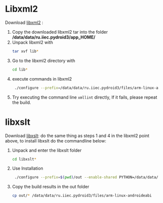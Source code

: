 # Libxml2
Download [libxml2](https://gitlab.gnome.org/GNOME/libxml2/-/releases) :

1. Copy the downloaded libxml2 tar into the folder __/data/data/ru.iiec.pydroid3/app_HOME/__
2. Unpack libxml2 with 
   ```sh
   tar xvf lib*
   ```
3. Go to the libxml2 directory with 
   ```sh 
   cd lib*
   ```
4. execute commands in libxml2 
   ```sh
    ./configure --prefix=/data/data/ru.iiec.pydroid3/files/arm-linux-androideabi --with-pic --enable-shared --with-history --without-zlib --without-lzma PYTHON=/data/data/ru.iiec.pydroid3/files/arm-linux-androideabi/bin/python && make all -j80 && make -j80 install
    ```
5. Try executing the command line `xmllint` directly, If it fails, please repeat the build.

# libxslt 
Download [libxslt](https://download.gnome.org/sources/libxslt/1.1):
do the same thing as steps 1 and 4 in the libxml2 point above, to install libxslt do the commandline below:
1. Unpack and enter the libxslt folder
    ```sh
    cd libxslt*
    ```
  
2. Use Installation
   ```sh
    ./configure --prefix=$(pwd)/out --enable-shared PYTHON=/data/data/ru.iiec.pydroid3/files/arm-linux-androideabi/bin/python && make all -j80 && make -j80 install
    ```
3. Copy the build results in the out folder
   ```sh
   cp out/* /data/data/ru.iiec.pydroid3/files/arm-linux-androideabi
   ```
